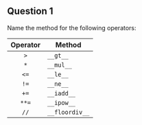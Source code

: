 ## Question 1

Name the method for the following operators:

| Operator | Method         |
| :------: | -------------- |
|   `>`    | `__gt__`       |
|   `*`    | `__mul__`      |
|   `<=`   | `__le__`       |
|   `!=`   | `__ne__`       |
|   `+=`   | `__iadd__`     |
|  `**=`   | `__ipow__`     |
|   `//`   | `__floordiv__` |